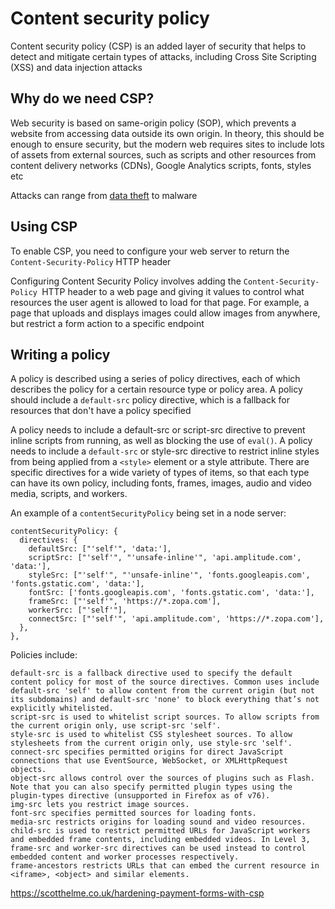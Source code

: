# Content security policy

Content security policy (CSP) is an added layer of security that helps to detect and mitigate certain types of attacks, including Cross Site Scripting (XSS) and data injection attacks

## Why do we need CSP?

Web security is based on same-origin policy (SOP), which prevents a website from accessing data outside its own origin. In theory, this should be enough to ensure security, but the modern web requires sites to include lots of assets from external sources, such as scripts and other resources from content delivery networks (CDNs), Google Analytics scripts, fonts, styles etc

Attacks can range from [data theft](https://www.bbc.co.uk/news/technology-54931873) to malware

## Using CSP

To enable CSP, you need to configure your web server to return the `Content-Security-Policy` HTTP header

Configuring Content Security Policy involves adding the `Content-Security-Policy `HTTP header to a web page and giving it values to control what resources the user agent is allowed to load for that page. For example, a page that uploads and displays images could allow images from anywhere, but restrict a form action to a specific endpoint

## Writing a policy

A policy is described using a series of policy directives, each of which describes the policy for a certain resource type or policy area. A policy should include a `default-src` policy directive, which is a fallback for resources that don't have a policy specified

A policy needs to include a default-src or script-src directive to prevent inline scripts from running, as well as blocking the use of `eval()`. A policy needs to include a `default-src` or style-src directive to restrict inline styles from being applied from a `<style>` element or a style attribute. There are specific directives for a wide variety of types of items, so that each type can have its own policy, including fonts, frames, images, audio and video media, scripts, and workers.

An example of a `contentSecurityPolicy` being set in a node server:

```
contentSecurityPolicy: {
  directives: {
    defaultSrc: ["'self'", 'data:'],
    scriptSrc: ["'self'", "'unsafe-inline'", 'api.amplitude.com', 'data:'],
    styleSrc: ["'self'", "'unsafe-inline'", 'fonts.googleapis.com', 'fonts.gstatic.com', 'data:'],
    fontSrc: ['fonts.googleapis.com', 'fonts.gstatic.com', 'data:'],
    frameSrc: ["'self'", 'https://*.zopa.com'],
    workerSrc: ["'self'"],
    connectSrc: ["'self'", 'api.amplitude.com', 'https://*.zopa.com'],
  },
},
```

Policies include:

```
default-src is a fallback directive used to specify the default content policy for most of the source directives. Common uses include default-src 'self' to allow content from the current origin (but not its subdomains) and default-src 'none' to block everything that’s not explicitly whitelisted.
script-src is used to whitelist script sources. To allow scripts from the current origin only, use script-src 'self'.
style-src is used to whitelist CSS stylesheet sources. To allow stylesheets from the current origin only, use style-src 'self'.
connect-src specifies permitted origins for direct JavaScript connections that use EventSource, WebSocket, or XMLHttpRequest objects.
object-src allows control over the sources of plugins such as Flash. Note that you can also specify permitted plugin types using the plugin-types directive (unsupported in Firefox as of v76).
img-src lets you restrict image sources.
font-src specifies permitted sources for loading fonts.
media-src restricts origins for loading sound and video resources.
child-src is used to restrict permitted URLs for JavaScript workers and embedded frame contents, including embedded videos. In Level 3, frame-src and worker-src directives can be used instead to control embedded content and worker processes respectively.
frame-ancestors restricts URLs that can embed the current resource in <iframe>, <object> and similar elements.
```

https://scotthelme.co.uk/hardening-payment-forms-with-csp
